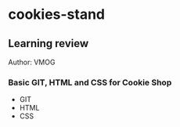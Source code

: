 # cookies-stand

## Learning review

Author: VMOG

### Basic GIT, HTML and CSS for Cookie Shop

- GIT
- HTML
- CSS
